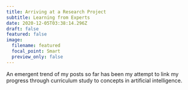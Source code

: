 ```yaml
---
title: Arriving at a Research Project
subtitle: Learning from Experts
date: 2020-12-05T03:38:14.296Z
draft: false
featured: false
image:
  filename: featured
  focal_point: Smart
  preview_only: false
---
```

An emergent trend of my posts so far has been my attempt to link my progress through curriculum study to concepts in artificial intelligence.